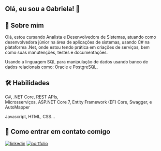 
## Olá, eu sou a Gabriela! 👋

   
## 🚀 Sobre mim

 Olá, estou cursando Analista e Desenvolvedora de Sistemas, atuando como desenvolvedora júnior na área de aplicações de sistemas, usando C# na plataforma .Net, onde estou tendo prática em criações de serviços, bem como suas manutenções, testes e documentações.
 
 Usando a linguagem SQL para manipulação de dados usando banco de dados relacionais como: Oracle e PostgreSQL.



## 🛠 Habilidades

C#, .NET Core, REST APIs,  
Microsserviços, ASP.NET Core 7, Entity Framework (EF) Core, Swagger, e AutoMapper



Javascript, HTML, CSS...


## 🔗 Como entrar em contato comigo
[![linkedin](https://img.shields.io/badge/linkedin-0A66C2?style=for-the-badge&logo=linkedin&logoColor=white)](https://www.linkedin.com/in/gabrielafabiola/)
[![portfolio](https://img.shields.io/badge/my_portfolio-636?style=for-the-badge&logo=ko-fi&logoColor=white)](https:)





